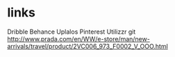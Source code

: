 # links
Dribble
Behance
Uplalos
Pinterest
Utilizzr git
http://www.prada.com/en/WW/e-store/man/new-arrivals/travel/product/2VC006_973_F0002_V_OOO.html

